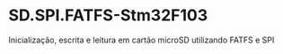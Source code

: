 # SD.SPI.FATFS-Stm32F103

Inicialização, escrita e leitura em cartão microSD utilizando FATFS e SPI
